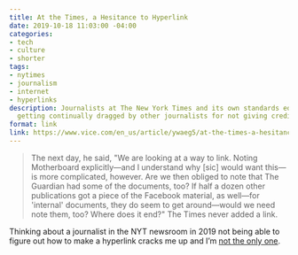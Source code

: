 ```yaml
---
title: At the Times, a Hesitance to Hyperlink
date: 2019-10-18 11:03:00 -04:00
categories:
- tech
- culture
- shorter
tags:
- nytimes
- journalism
- internet
- hyperlinks
description: Journalists at The New York Times and its own standards editor say that
  getting continually dragged by other journalists for not giving credit is embarrassing.
format: link
link: https://www.vice.com/en_us/article/ywaeg5/at-the-times-a-hesitance-to-hyperlink
---
```


> The next day, he said, "We are looking at a way to link. Noting Motherboard explicitly—and I understand why [sic] would want this—is more complicated, however. Are we then obliged to note that The Guardian had some of the documents, too? If half a dozen other publications got a piece of the Facebook material, as well—for 'internal' documents, they do seem to get around—would we need note them, too? Where does it end?" The Times never added a link.

Thinking about a journalist in the NYT newsroom in 2019 not being able to figure out how to make a hyperlink cracks me up and I’m [not the only one](https://twitter.com/roseveleth/status/1184882023694925825).
